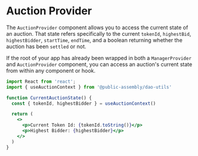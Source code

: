 # Auction Provider

The `AuctionProvider` component allows you to access the current state of an auction. That state refers specifically to the current `tokenId`, `highestBid`, `highestBidder`, `startTime`, `endTime`, and a boolean returning whether the auction has been `settled` or not.

If the root of your app has already been wrapped in both a `ManagerProvider` and `AuctionProvider` component, you can access an auction's current state from within any component or hook.

```jsx
import React from 'react';
import { useAuctionContext } from '@public-assembly/dao-utils'

function CurrentAuctionState() {
  const { tokenId, highestBidder } = useAuctionContext()

  return (
    <>
      <p>Current Token Id: {tokenId.toString()}</p>
      <p>Highest Bidder: {highestBidder}</p>
    </>
  )
}
```
